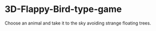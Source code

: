 # 3D-Flappy-Bird-type-game

Choose an animal and take it to the sky avoiding strange floating trees.
